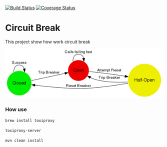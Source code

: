 [![Build Status](https://travis-ci.org/xabe/circuitBreak.svg?branch=master)](https://travis-ci.org/xabe/circuitBreak)
[![Coverage Status](https://coveralls.io/repos/github/xabe/circuitBreak/badge.svg?branch=master)](https://coveralls.io/github/xabe/circuitBreak?branch=master)

# Circuit Break

This project show how work circuit break
 
 
 ![](images/circuit-breaker-states.png)
 
### How use

````
brew install toxiproxy

toxiproxy-server

mvn clean install

````